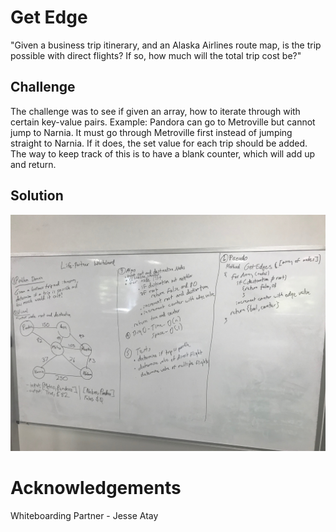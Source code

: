 # Get Edge
"Given a business trip itinerary, and an Alaska Airlines route map, is the trip possible with direct flights? If so, how much will the total trip cost be?"

## Challenge
The challenge was to see if given an array, how to iterate through with certain key-value pairs. Example: Pandora can go to Metroville but cannot jump to Narnia. It must go through Metroville first instead of jumping straight to Narnia. If it does, the set value for each trip should be added. The way to keep track of this is to have a blank counter, which will add up and return.

## Solution
![Image](../../assets/GetEdge.jpg)

# Acknowledgements
Whiteboarding Partner - Jesse Atay